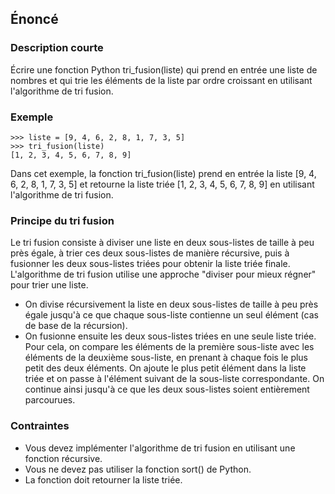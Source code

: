 ## Énoncé

### Description courte

Écrire une fonction Python tri_fusion(liste) qui prend en entrée une liste de nombres et qui trie les éléments de la liste par ordre croissant en utilisant l'algorithme de tri fusion.

### Exemple

```
>>> liste = [9, 4, 6, 2, 8, 1, 7, 3, 5]
>>> tri_fusion(liste)
[1, 2, 3, 4, 5, 6, 7, 8, 9]
```

Dans cet exemple, la fonction tri_fusion(liste) prend en entrée la liste [9, 4, 6, 2, 8, 1, 7, 3, 5] et retourne la liste triée [1, 2, 3, 4, 5, 6, 7, 8, 9] en utilisant l'algorithme de tri fusion.

### Principe du tri fusion

Le tri fusion consiste à diviser une liste en deux sous-listes de taille à peu près égale, à trier ces deux sous-listes de manière récursive, puis à fusionner les deux sous-listes triées pour obtenir la liste triée finale. L'algorithme de tri fusion utilise une approche "diviser pour mieux régner" pour trier une liste.

- On divise récursivement la liste en deux sous-listes de taille à peu près égale jusqu'à ce que chaque sous-liste contienne un seul élément (cas de base de la récursion).
- On fusionne ensuite les deux sous-listes triées en une seule liste triée. Pour cela, on compare les éléments de la première sous-liste avec les éléments de la deuxième sous-liste, en prenant à chaque fois le plus petit des deux éléments. On ajoute le plus petit élément dans la liste triée et on passe à l'élément suivant de la sous-liste correspondante. On continue ainsi jusqu'à ce que les deux sous-listes soient entièrement parcourues.


### Contraintes

- Vous devez implémenter l'algorithme de tri fusion en utilisant une fonction récursive.
- Vous ne devez pas utiliser la fonction sort() de Python.
- La fonction doit retourner la liste triée.
